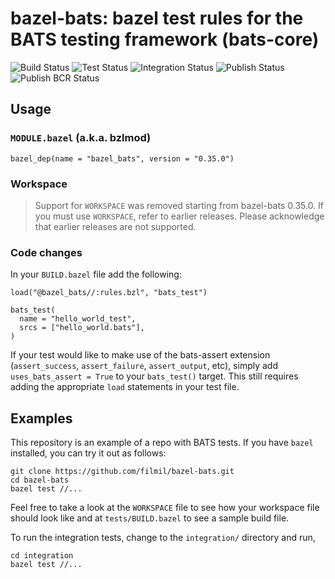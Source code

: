 # bazel-bats: bazel test rules for the BATS testing framework (bats-core)

![Build Status](https://github.com/filmil/bazel-bats/workflows/Build/badge.svg)
![Test Status](https://github.com/filmil/bazel-bats/workflows/Test/badge.svg)
![Integration Status](https://github.com/filmil/bazel-bats/workflows/Integration/badge.svg)
![Publish Status](https://github.com/filmil/bazel-bats/workflows/Publish/badge.svg)
![Publish BCR Status](https://github.com/filmil/bazel-bats/workflows/Publish%20BCR/badge.svg)

## Usage

### `MODULE.bazel` (a.k.a. bzlmod)

```
bazel_dep(name = "bazel_bats", version = "0.35.0")
```

### Workspace

> Support for `WORKSPACE` was removed starting from bazel-bats 0.35.0. If you
> must use `WORKSPACE`, refer to earlier releases. Please acknowledge that
> earlier releases are not supported.

### Code changes

In your `BUILD.bazel` file add the following:

```
load("@bazel_bats//:rules.bzl", "bats_test")

bats_test(
  name = "hello_world_test",
  srcs = ["hello_world.bats"],
)
```

If your test would like to make use of the bats-assert extension
(`assert_success`, `assert_failure`, `assert_output`, etc), simply add
`uses_bats_assert = True` to your `bats_test()` target. This still requires
adding the appropriate `load` statements in your test file.

## Examples

This repository is an example of a repo with BATS tests.  If you have `bazel`
installed, you can try it out as follows:

```console
git clone https://github.com/filmil/bazel-bats.git
cd bazel-bats
bazel test //...
```

Feel free to take a look at the `WORKSPACE` file to see how your workspace file
should look like and at `tests/BUILD.bazel` to see a sample build file.

To run the integration tests, change to the `integration/` directory and run,

```console
cd integration
bazel test //...
```
